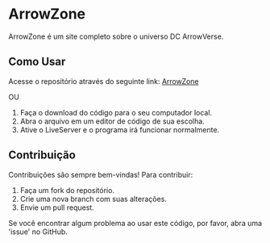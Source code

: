 # ArrowZone
ArrowZone é um site completo sobre o universo DC ArrowVerse.

## Como Usar

Acesse o repositório através do seguinte link: [ArrowZone](https://github.com/tatianysouza/ArrowZone)

OU 

1. Faça o download do código para o seu computador local.
2. Abra o arquivo em um editor de código de sua escolha.
3. Ative o LiveServer e o programa irá funcionar normalmente.

## Contribuição

Contribuições são sempre bem-vindas! Para contribuir:

1. Faça um fork do repositório.
2. Crie uma nova branch com suas alterações.
3. Envie um pull request.

Se você encontrar algum problema ao usar este código, por favor, abra uma 'issue' no GitHub.
